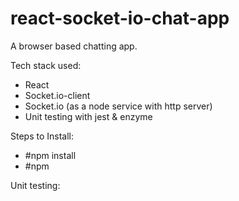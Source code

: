 # react-socket-io-chat-app
A browser based chatting app.

Tech stack used:
- React
- Socket.io-client
- Socket.io (as a node service with http server)
- Unit testing with jest & enzyme

Steps to Install:
- #npm install
- #npm 

Unit testing: